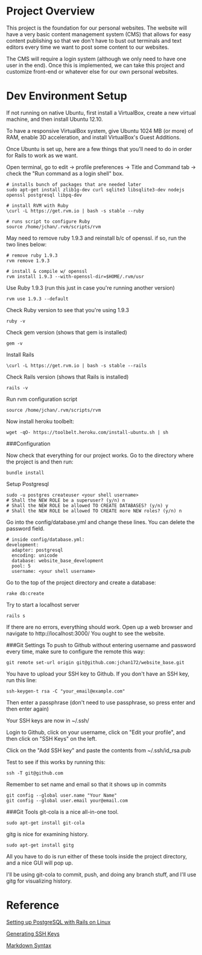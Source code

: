 Project Overview
====================

This project is the foundation for our personal websites. The website will have a very basic content management system (CMS) that allows for easy content publishing so that we don't have to bust out terminals and text editors every time we want to post some content to our websites. 

The CMS will require a login system (although we only need to have one user in the end). Once this is implemented, we can take this project and customize front-end or whatever else for our own personal websites.

Dev Environment Setup
====================

If not running on native Ubuntu, first install a VirtualBox, create a new virtual machine, and  then install Ubuntu 12.10. 

To have a responsive VirtualBox system, give Ubuntu 1024 MB (or more) of RAM, enable 3D acceleration, and install VirtualBox's Guest Additions.

Once Ubuntu is set up, here are a few things that you'll need to do in order for Rails to work as we want.

Open terminal, go to edit -> profile preferences -> Title and Command tab -> check the "Run command as a login shell" box.

	# installs bunch of packages that are needed later
	sudo apt-get install zlib1g-dev curl sqlite3 libsqlite3-dev nodejs openssl postgresql libpq-dev
	
	# install RVM with Ruby
	\curl -L https://get.rvm.io | bash -s stable --ruby 
	
	# runs script to configure Ruby
	source /home/jchan/.rvm/scripts/rvm

May need to remove ruby 1.9.3 and reinstall b/c of openssl. if so, run the two lines below:

	# remove ruby 1.9.3
	rvm remove 1.9.3

	# install & compile w/ openssl
	rvm install 1.9.3 --with-openssl-dir=$HOME/.rvm/usr
	
Use Ruby 1.9.3 (run this just in case you're running another version) 

	rvm use 1.9.3 --default

Check Ruby version to see that you're using 1.9.3

	ruby -v
	
Check gem version (shows that gem is installed)

	gem -v
	
Install Rails

	\curl -L https://get.rvm.io | bash -s stable --rails
	
Check Rails version (shows that Rails is installed)

	rails -v 
	
Run rvm configuration script

	source /home/jchan/.rvm/scripts/rvm

Now install heroku toolbelt:

	wget -qO- https://toolbelt.heroku.com/install-ubuntu.sh | sh 

###Configuration

Now check that everything for our project works. Go to the directory where the project is and then run:

	bundle install

Setup Postgresql

	sudo -u postgres createuser <your shell username>
	# Shall the NEW ROLE be a superuser? (y/n) n
	# Shall the NEW ROLE be allowed TO CREATE DATABASES? (y/n) y
	# Shall the NEW ROLE be allowed TO CREATE more NEW roles? (y/n) n

Go into the config/database.yml and change these lines. You can delete the password field.

	# inside config/database.yml:
	development:
	  adapter: postgresql
	  encoding: unicode
	  database: website_base_development
	  pool: 5
	  username: <your shell username>

Go to the top of the project directory and create a database:

	rake db:create

Try to start a localhost server

	rails s

If there are no errors, everything should work.
Open up a web browser and navigate to http://localhost:3000/
You ought to see the website.

###Git Settings
To push to Github without entering username and password every time, make sure to configure the remote this way:

	git remote set-url origin git@github.com:jchan172/website_base.git

You have to upload your SSH key to Github. If you don't have an SSH key, run this line:

	ssh-keygen-t rsa -C "your_email@example.com"

Then enter a passphrase (don't need to use passphrase, so press enter and then enter again)

Your SSH keys are now in ~/.ssh/

Login to Github, click on your username, click on "Edit your profile", and then click on "SSH Keys" on the left.

Click on the "Add SSH key" and paste the contents from ~/.ssh/id_rsa.pub

Test to see if this works by running this:

	ssh -T git@github.com

Remember to set name and email so that it shows up in commits

	git config --global user.name "Your Name"
	git config --global user.email your@email.com


###Git Tools
git-cola is a nice all-in-one tool.

	sudo apt-get install git-cola

gitg is nice for examining history.

	sudo apt-get install gitg

All you have to do is run either of these tools inside the project directory, and a nice GUI will pop up.

I'll be using git-cola to commit, push, and doing any branch stuff, and I'll use gitg for visualizing history.


Reference
====================
[Setting up PostgreSQL with Rails on Linux][postgres]

[Generating SSH Keys][sshkeys]

[Markdown Syntax][markdown]

[postgres]: http://mrfrosti.com/2011/06/setup-postgresql-with-rails-on-linux/
[sshkeys]: https://help.github.com/articles/generating-ssh-keys
[markdown]: http://daringfireball.net/projects/markdown/syntax